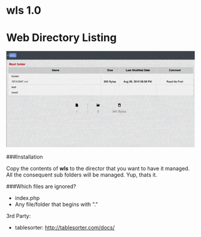 wls 1.0
=======
Web Directory Listing
=====================

![wls](/test/screen-1.png)

###Installation

Copy the contents of <b>wls</b> to the director that you want to have it managed. All the consequent sub folders will be managed. Yup, thats it.
	  
###Which files are ignored?
- index.php
- Any file/folder that begins with "."


3rd Party:

- tablesorter: http://tablesorter.com/docs/